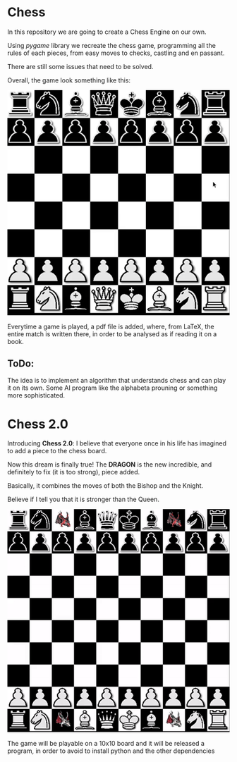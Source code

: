 # Chess
In this repository we are going to create a Chess Engine on our own.

Using _pygame_ library we recreate the chess game, programming all the rules of each pieces, from easy moves to checks, castling and en passant.

There are still some issues that need to be solved.

Overall, the game look something like this:

![](Chess.gif)

Everytime a game is played, a pdf file is added, where, from LaTeX, the entire match is written there, in order to be analysed as if reading it on a book.

## ToDo: 
The idea is to implement an algorithm that understands chess and can play it on its own. Some AI program like the alphabeta prouning or something more sophisticated.

# Chess 2.0
Introducing __Chess 2.0__: I believe that everyone once in his life has imagined to add a piece to the chess board.

Now this dream is finally true! The __DRAGON__ is the new incredible, and definitely to fix (it is too strong), piece added.

Basically, it combines the moves of both the Bishop and the Knight.

Believe if I tell you that it is stronger than the Queen.

![](Dragon.gif)

The game will be playable on a 10x10 board and it will be released a program, in order to avoid to install python and the other dependencies
 